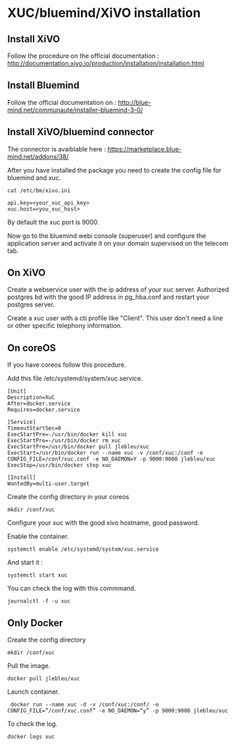 XUC/bluemind/XiVO installation
==============================

Install XiVO
------------

Follow the procedure on the official documentation : http://documentation.xivo.io/production/installation/installation.html

Install Bluemind
----------------

Follow the official documentation on : http://blue-mind.net/communaute/installer-bluemind-3-0/

Install XiVO/bluemind connector
-------------------------------

The connector is avaiblable here : https://marketplace.blue-mind.net/addons/38/

After you have installed the package you need to create the config file for bluemind and xuc.

    cat /etc/bm/xivo.ini

    api.key=<your_xuc_api_key>
    xuc.host=<you_xuc_host>

By default the xuc port is 9000.

Now go to the bluemind webi console (superuser) and configure the application server and activate it on your domain supervised on the telecom tab.

On XiVO
-------

Create a webservice user with the ip address of your xuc server.
Authorized postgres bd with the good IP address in pg_hba.conf and restart your postgres server.

Create a xuc user with a cti profile like "Client". This user don't need a line or other specific telephony information.

On coreOS
---------

If you have coreos follow this procedure.

Add this file /etc/systemd/system/xuc.service.

    [Unit]
    Description=XuC
    After=docker.service
    Requires=docker.service
    
    [Service]
    TimeoutStartSec=0
    ExecStartPre=-/usr/bin/docker kill xuc
    ExecStartPre=-/usr/bin/docker rm xuc
    ExecStartPre=/usr/bin/docker pull jlebleu/xuc
    ExecStart=/usr/bin/docker run --name xuc -v /conf/xuc:/conf -e CONFIG_FILE=/conf/xuc.conf -e NO_DAEMON=Y -p 9000:9000 jlebleu/xuc
    ExecStop=/usr/bin/docker stop xuc
    
    [Install]
    WantedBy=multi-user.target

Create the config directory in your coreos

    mkdir /conf/xuc

Configure your xuc with the good xivo hostname, good password.

Enable the container.

    systemctl enable /etc/systemd/system/xuc.service

And start it :

    systemctl start xuc

You can check the log with this commmand.

    journalctl -f -u xuc

Only Docker
-----------

Create the config directory

    mkdir /conf/xuc

Pull the image.

    docker pull jlebleu/xuc

Launch container.

     docker run --name xuc -d -v /conf/xuc:/conf/ -e CONFIG_FILE=“/conf/xuc.conf” -e NO_DAEMON=“y” -p 9000:9000 jlebleu/xuc

To check the log.

    docker logs xuc
